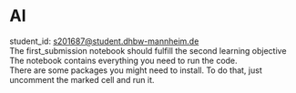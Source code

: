 # AI
student_id: s201687@student.dhbw-mannheim.de
<br>The first_submission notebook should fulfill the second learning objective
<br>The notebook contains everything you need to run the code.
<br>There are some packages you might need to install. To do that, just uncomment the marked cell and run it.